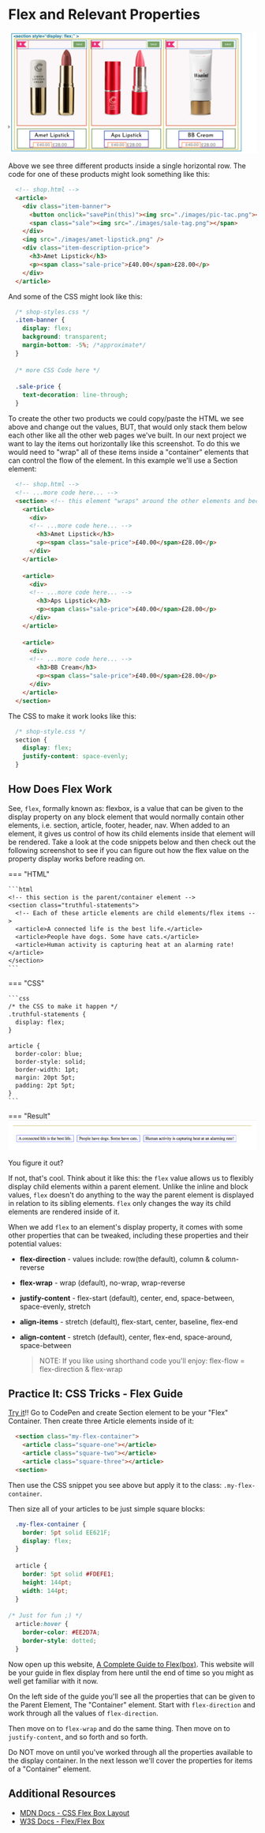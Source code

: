 # Flex and Relevant Properties

<!-- To begin, let's take a look at that image we saw in the last lesson: -->

![lipstick-shop-flex-wireframe](./../images/lipstick-shop-flex-wireframe.png)

Above we see three different products inside a single horizontal row. The code for one of these products might look something like this:

```html
  <!-- shop.html -->
  <article>
    <div class="item-banner">
      <button onclick="savePin(this)"><img src="./images/pic-tac.png"></button>
      <span class="sale"><img src="./images/sale-tag.png"></span>
    </div>
    <img src="./images/amet-lipstick.png" />
    <div class="item-description-price">
      <h3>Amet Lipstick</h3>
      <p><span class="sale-price">£40.00</span>£28.00</p>
    </div>
  </article>
```

And some of the CSS might look like this:

```css
  /* shop-styles.css */
  .item-banner {
    display: flex;
    background: transparent;
    margin-bottom: -5%; /*approximate*/
  }

  /* more CSS Code here */

  .sale-price {
    text-decoration: line-through;
  }
```

To create the other two products we could copy/paste the HTML we see above and change out the values, BUT, that would only stack them below each other like all the other web pages we've built. In our next project we want to lay the items out horizontally like this screenshot. To do this we would need to "wrap" all of these items inside a "container" elements that can control the flow of the element. In this example we'll use a Section element:

```html
  <!-- shop.html -->
  <!-- ...more code here... -->
  <section> <!-- this element "wraps" around the other elements and becomes the "container", or Parent Element -->
    <article>
      <div>
      <!-- ...more code here... -->
        <h3>Amet Lipstick</h3>
        <p><span class="sale-price">£40.00</span>£28.00</p>
      </div>
    </article>

    <article>
      <div>
      <!-- ...more code here... -->
        <h3>Aps Lipstick</h3>
        <p><span class="sale-price">£40.00</span>£28.00</p>
      </div>
    </article>

    <article>
      <div>
      <!-- ...more code here... -->
        <h3>BB Cream</h3>
        <p><span class="sale-price">£40.00</span>£28.00</p>
      </div>
    </article>
  </section>
```

The CSS to make it work looks like this:

```css
  /* shop-style.css */
  section {
    display: flex;
    justify-content: space-evenly;
  }
```

## How Does Flex Work

See, `flex`, formally known as: flexbox, is a value that can be given to the display property on any block element that would normally contain other elements, i.e. section, article, footer, header, nav. When added to an element, it gives us control of how its child elements inside that element will be rendered. Take a look at the code snippets below and then check out the following screenshot to see if you can figure out how the flex value on the property display works before reading on.

=== "HTML"

    ```html
    <!-- this section is the parent/container element -->
    <section class="truthful-statements">
      <!-- Each of these article elements are child elements/flex items -->
      <article>A connected life is the best life.</article>
      <article>People have dogs. Some have cats.</article>
      <article>Human activity is capturing heat at an alarming rate!</article>
    </section>
    ```
=== "CSS"

    ```css
    /* the CSS to make it happen */
    .truthful-statements {
      display: flex;
    }

    article {
      border-color: blue;
      border-style: solid;
      border-width: 1pt;
      margin: 20pt 5pt;
      padding: 2pt 5pt;
    }
    ```

=== "Result"
    ![truthful-statements-flex-demo](./../images/truthful-statements-flex-demo.png)

You figure it out?

If not, that's cool. Think about it like this: the `flex` value allows us to flexibly display child elements within a parent element. Unlike the inline and block values, `flex` doesn't do anything to the way the parent element is displayed in relation to its sibling elements. `flex` only changes the way its child elements are rendered inside of it.

When we add `flex` to an element's display property, it comes with some other properties that can be tweaked, including these properties and their potential values:

* **flex-direction** - values include: row(the default), column & column-reverse
* **flex-wrap** - wrap (default), no-wrap, wrap-reverse
* **justify-content** - flex-start (default), center, end, space-between, space-evenly, stretch
* **align-items** - stretch (default), flex-start, center, baseline, flex-end
* **align-content** - stretch (default), center, flex-end, space-around, space-between

  > NOTE: If you like using shorthand code you'll enjoy: flex-flow = flex-direction & flex-wrap

## Practice It: CSS Tricks - Flex Guide

[Try it](https://codepen.io)!! Go to CodePen and create Section element to be your "Flex" Container. Then create three Article elements inside of it:

```html
  <section class="my-flex-container">
    <article class="square-one"></article>
    <article class="square-two"></article>
    <article class="square-three"></article>
  <section>
```

Then use the CSS snippet you see above but apply it to the class: `.my-flex-container`.

Then size all of your articles to be just simple square blocks:

```css
  .my-flex-container {
    border: 5pt solid EE621F;
    display: flex;
  }

  article {
    border: 5pt solid #FDEFE1;
    height: 144pt;
    width: 144pt;
  }

/* Just for fun ;) */
  article:hover {
    border-color: #EE2D7A;
    border-style: dotted;
  }
```

Now open up this website, [A Complete Guide to Flex(box)](https://css-tricks.com/snippets/css/a-guide-to-flexbox/). This website will be your guide in flex display from here until the end of time so you might as well get familiar with it now.

On the left side of the guide you'll see all the properties that can be given to the Parent Element, The "Container" element. Start with `flex-direction` and work through all the values of `flex-direction`.

Then move on to `flex-wrap` and do the same thing. Then move on to `justify-content`, and so forth and so forth.

Do NOT move on until you've worked through all the properties available to the display container. In the next lesson we'll cover the properties for items of a "Container" element.

## Additional Resources

* [MDN Docs - CSS Flex Box Layout](https://developer.mozilla.org/en-US/docs/Web/CSS/CSS_Flexible_Box_Layout)
* [W3S Docs - Flex/Flex Box](https://www.w3schools.com/css/css3_flexbox.asp)